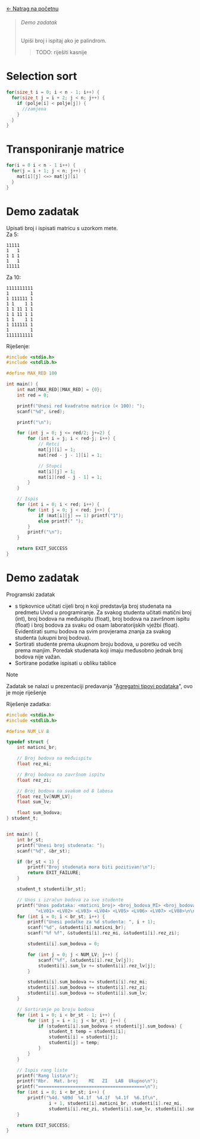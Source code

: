 [← Natrag na početnu](../../README.md#uvod-u-programiranje)

>###### Demo zadatak
>Upiši broj i ispitaj ako je palindrom.
>> TODO: riješiti kasnije

# Selection sort

```c
for(size_t i = 0; i < n - 1; i++) {
  for(size_t j = i + 2; j < n; j++) {
    if (polje[i] < polje[j]) {
      //zamjena
    }
  }
}
```

# Transponiranje matrice

```c
for(i = 0 i < n - 1 i++) {
  for(j = i + 1; j < n; j++) {
    mat[i][j] <=> mat[j][i]
  }
}
```

# Demo zadatak
Upisati broj i ispisati matricu s uzorkom mete.
<br>
Za 5:
```
11111
1   1
1 1 1
1   1
11111
```

Za 10:
```
1111111111
1        1
1 111111 1
1 1    1 1
1 1 11 1 1
1 1 11 1 1
1 1    1 1
1 111111 1
1        1
1111111111
```

Riješenje:
```c
#include <stdio.h>
#include <stdlib.h>

#define MAX_RED 100

int main() {
	int mat[MAX_RED][MAX_RED] = {0};
	int red = 0;

	printf("Unesi red kvadratne matrice (< 100): ");
	scanf("%d", &red);

	printf("\n");

	for (int j = 0; j <= red/2; j+=2) {
		for (int i = j; i < red-j; i++) {
			// Retci
			mat[j][i] = 1;
			mat[red - j - 1][i] = 1;

			// Stupci
			mat[i][j] = 1;
			mat[i][red - j - 1] = 1;
		}
	}

	// Ispis
	for (int i = 0; i < red; i++) {
		for (int j = 0; j < red; j++) {
			if (mat[i][j] == 1) printf("1");
			else printf(" ");
		}
		printf("\n");
	}

	return EXIT_SUCCESS
}
```


# Demo zadatak
Programski zadatak
- s tipkovnice učitati cijeli broj n koji predstavlja broj studenata na predmetu Uvod u programiranje. Za svakog studenta učitati matični broj (int), broj bodova na međuispitu (float), broj bodova na završnom ispitu (float) i broj bodova za svaku od osam laboratorijskih vježbi (float). Evidentirati sumu bodova na svim provjerama znanja za svakog studenta (ukupni broj bodova).
- Sortirati studente prema ukupnom broju bodova, u poretku od većih prema manjim. Poredak studenata koji imaju međusobno jednak broj bodova nije važan.
- Sortirane podatke ispisati u obliku tablice
> [!note]
> Zadatak se nalazi u prezentaciji predavanja "[Agregatni tipovi podataka](https://www.fer.unizg.hr/_download/repository/07-AgregatniTipoviPodataka.pdf)", ovo je moje riješenje

Riješenje zadatka:
```c
#include <stdio.h>
#include <stdlib.h>

#define NUM_LV 8

typedef struct {
	int maticni_br;

	// Broj bodova na međuispitu
	float rez_mi;

	// Broj bodova na završnom ispitu
	float rez_zi;

	// Broj bodova na svakom od 8 labosa
	float rez_lv[NUM_LV];
	float sum_lv;

	float sum_bodova;
} student_t;


int main() {
	int br_st;
	printf("Unesi broj studenata: ");
	scanf("%d", &br_st);

	if (br_st < 1) {
		printf("Broj studenata mora biti pozitivan!\n");
		return EXIT_FAILURE;
	}

	student_t studenti[br_st];

	// Unos i izračun bodova za sve studente
	printf("Unos podataka: <maticni_broj> <broj_bodova_MI> <broj_bodova_ZI> "
	       "<LV01> <LV02> <LV03> <LV04> <LV05> <LV06> <LV07> <LV08>\n\n");
	for (int i = 0; i < br_st; i++) {
		printf("Unesi podatke za %d studenta: ", i + 1);
		scanf("%d", &studenti[i].maticni_br);
		scanf("%f %f", &studenti[i].rez_mi, &studenti[i].rez_zi);

		studenti[i].sum_bodova = 0;

		for (int j = 0; j < NUM_LV; j++) {
			scanf("%f", &studenti[i].rez_lv[j]);
			studenti[i].sum_lv += studenti[i].rez_lv[j];
		}

		studenti[i].sum_bodova += studenti[i].rez_mi;
		studenti[i].sum_bodova += studenti[i].rez_zi;
		studenti[i].sum_bodova += studenti[i].sum_lv;
	}

	// Sortiranje po broju bodova
	for (int i = 0; i < br_st - 1; i++) {
		for (int j = i + 1; j < br_st; j++) {
			if (studenti[i].sum_bodova < studenti[j].sum_bodova) {
				student_t temp = studenti[i];
				studenti[i] = studenti[j];
				studenti[j] = temp;
			}
		}
	}

	// Ispis rang liste
	printf("Rang lista\n");
	printf("Rbr.  Mat. broj    MI   ZI   LAB  Ukupno\n");
	printf("========================================\n");
	for (int i = 0; i < br_st; i++) {
		printf("%4d. %09d  %4.1f  %4.1f  %4.1f  %6.1f\n",
	            i + 1, studenti[i].maticni_br, studenti[i].rez_mi,
	            studenti[i].rez_zi, studenti[i].sum_lv, studenti[i].sum_bodova);
	}

	return EXIT_SUCCESS;
}
```
